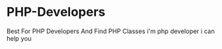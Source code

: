 PHP-Developers
==============

Best For PHP Developers And Find PHP Classes
i'm php developer
i can help you
